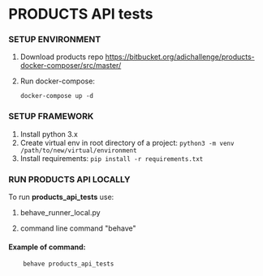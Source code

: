 # PRODUCTS API tests #
### SETUP ENVIRONMENT 

1. Download products repo https://bitbucket.org/adichallenge/products-docker-composer/src/master/

    
4. Run docker-compose:

    ``docker-compose up -d``
    
### SETUP FRAMEWORK

1. Install python 3.x
2. Create virtual env in root directory of a project: 
   ``python3 -m venv /path/to/new/virtual/environment``
3. Install requirements: 
   ``pip install -r requirements.txt``
### RUN PRODUCTS API LOCALLY 
To run **products_api_tests** use:

 1. behave_runner_local.py
 
 2. command line command "behave"

#### Example of command:

```
    behave products_api_tests 
```
